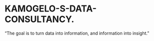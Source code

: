 # KAMOGELO-S-DATA-CONSULTANCY.
“The goal is to turn data into information, and information into insight.”
